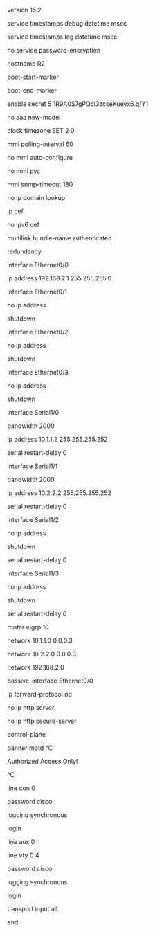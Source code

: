 version 15.2

service timestamps debug datetime msec

service timestamps log datetime msec

no service password-encryption

hostname R2

boot-start-marker

boot-end-marker

enable secret 5 $1$R9A0$7gPQcI3zcseKueyx6.q/Y1

no aaa new-model

clock timezone EET 2 0

mmi polling-interval 60

no mmi auto-configure

no mmi pvc

mmi snmp-timeout 180

no ip domain lookup

ip cef

no ipv6 cef

multilink bundle-name authenticated

redundancy

interface Ethernet0/0

ip address 192.168.2.1 255.255.255.0

interface Ethernet0/1

no ip address

shutdown

interface Ethernet0/2

no ip address

shutdown

interface Ethernet0/3

no ip address

shutdown

interface Serial1/0

bandwidth 2000

ip address 10.1.1.2 255.255.255.252

serial restart-delay 0

interface Serial1/1

bandwidth 2000

ip address 10.2.2.2 255.255.255.252

serial restart-delay 0

interface Serial1/2

no ip address

shutdown

serial restart-delay 0

interface Serial1/3

no ip address

shutdown

serial restart-delay 0

router eigrp 10

network 10.1.1.0 0.0.0.3

network 10.2.2.0 0.0.0.3

network 192.168.2.0

passive-interface Ethernet0/0

ip forward-protocol nd

no ip http server

no ip http secure-server

control-plane

banner motd ^C

Authorized Access Only!

^C

line con 0

password cisco

logging synchronous

login

line aux 0

line vty 0 4

password cisco

logging synchronous

login

transport input all

end
